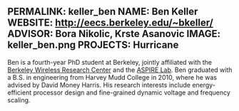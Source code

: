 PERMALINK: keller_ben
NAME: Ben Keller
WEBSITE: http://eecs.berkeley.edu/~bkeller/
ADVISOR: Bora Nikolic, Krste Asanovic
IMAGE: keller_ben.png
PROJECTS: Hurricane
------
Ben is a fourth-year PhD student at Berkeley, jointly affiliated with 
the [Berkeley Wireless Research Center](http://bwrc.eecs.berkeley.edu) 
and the [ASPIRE Lab](http://aspire.eecs.berkeley.edu).  Ben graduated 
with a B.S. in engineering from Harvey Mudd College in 2010, where he 
was advised by David Money Harris.  His research interests include
energy-efficient processor design and fine-grained dynamic voltage
and frequency scaling.